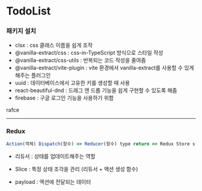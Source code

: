 # TodoList

### 패키지 설치

- clsx : css 클래스 이름을 쉽게 조작
- @vanilla-extract/css : css-in-TypeScript 방식으로 스타일 작성
- @vanilla-extract/css-utils : 반복되는 코드 작성을 줄여줌
- @vanilla-extract/vite-plugin : vite 환경에서 vanilla-extract를 사용할 수 있게 해주는 플러그인
- uuid : 데이터베이스에서 고유한 키를 생성할 때 사용
- react-beautiful-dnd : 드래그 앤 드롭 기능을 쉽게 구현할 수 있도록 해줌
- firebase : 구글 로그인 기능을 사용하기 위함

rafce

---

### Redux

```js
Action(객체) Dispatch(함수) => Reducer(함수) type return => Redux Store state => React Component Rerendering
```

- 리듀서 : 상태를 업데이트해주는 역할

- Slice : 특정 상태 조각을 관리 (리듀서 + 액션 생성 함수)

- payload : 액션에 전달되는 데이터
